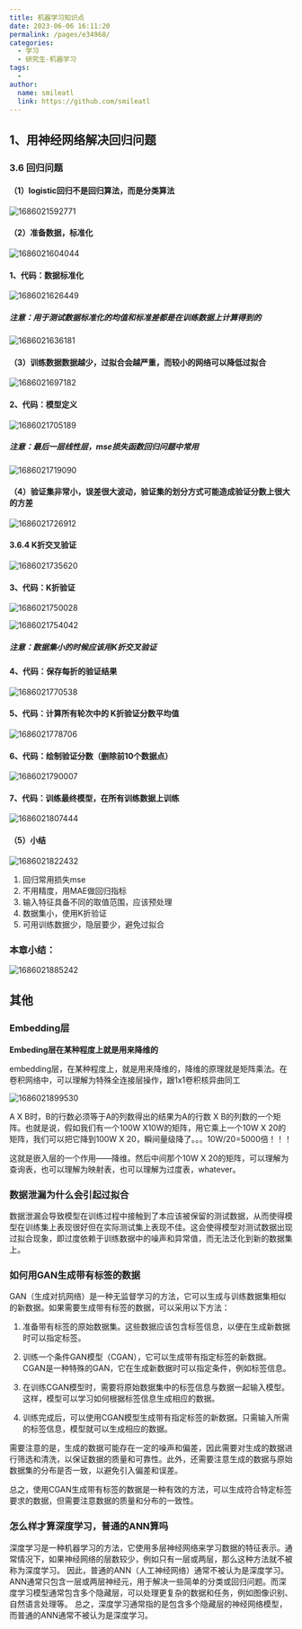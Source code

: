 ```yaml
---
title: 机器学习知识点
date: 2023-06-06 16:11:20
permalink: /pages/e34968/
categories: 
  - 学习
  - 研究生-机器学习
tags: 
  - 
author: 
  name: smileatl
  link: https://github.com/smileatl
---
```

## 1、用神经网络解决回归问题

### 3.6 回归问题

#### （1）logistic回归不是回归算法，而是分类算法

![1686021592771](/assets/1686021592771.png)

#### （2）准备数据，标准化

![1686021604044](/assets/1686021604044.png)

#### 1、代码：数据标准化

![1686021626449](/assets/1686021626449.png)

##### 注意：用于测试数据标准化的均值和标准差都是在训练数据上计算得到的

![1686021636181](/assets/1686021636181.png)

#### （3）训练数据数据越少，过拟合会越严重，而较小的网络可以降低过拟合

![1686021697182](/assets/1686021697182.png)

#### 2、代码：模型定义

![1686021705189](/assets/1686021705189.png)

##### 注意：最后一层线性层，mse损失函数回归问题中常用

![1686021719090](/assets/1686021719090.png)

#### （4）验证集非常小，误差很大波动，验证集的划分方式可能造成验证分数上很大的方差

![1686021726912](/assets/1686021726912.png)

#### 3.6.4 K折交叉验证

![1686021735620](/assets/1686021735620.png)

#### 3、代码：K折验证

![1686021750028](/assets/1686021750028.png)

![1686021754042](/assets/1686021754042.png)

##### 注意：数据集小的时候应该用K折交叉验证

#### 4、代码：保存每折的验证结果

![1686021770538](/assets/1686021770538.png)

#### 5、代码：计算所有轮次中的 K折验证分数平均值

![1686021778706](/assets/1686021778706.png)

#### 6、代码：绘制验证分数（删除前10个数据点）

![1686021790007](/assets/1686021790007.png)

#### 7、代码：训练最终模型，在所有训练数据上训练

![1686021807444](/assets/1686021807444.png)

#### （5）小结

![1686021822432](/assets/1686021822432.png)

1. 回归常用损失mse
2. 不用精度，用MAE做回归指标
3. 输入特征具备不同的取值范围，应该预处理
4. 数据集小，使用K折验证
5. 可用训练数据少，隐层要少，避免过拟合

### 本章小结：

![1686021885242](/assets/1686021885242.png)



## 其他

### Embedding层

**Embeding层在某种程度上就是用来降维的**

embedding层，在某种程度上，就是用来降维的，降维的原理就是矩阵乘法。在卷积网络中，可以理解为特殊全连接层操作，跟1x1卷积核异曲同工

![1686021899530](/assets/1686021899530.png)

A X B时，B的行数必须等于A的列数得出的结果为A的行数 X B的列数的一个矩阵。也就是说，假如我们有一个100W X10W的矩阵，用它乘上一个10W X 20的矩阵，我们可以把它降到100W X 20，瞬间量级降了。。。10W/20=5000倍！！！

这就是嵌入层的一个作用——降维。然后中间那个10W X 20的矩阵，可以理解为查询表，也可以理解为映射表，也可以理解为过度表，whatever。



### 数据泄漏为什么会引起过拟合

数据泄漏会导致模型在训练过程中接触到了本应该被保留的测试数据，从而使得模型在训练集上表现很好但在实际测试集上表现不佳。这会使得模型对测试数据出现过拟合现象，即过度依赖于训练数据中的噪声和异常值，而无法泛化到新的数据集上。



### 如何用GAN生成带有标签的数据

GAN（生成对抗网络）是一种无监督学习的方法，它可以生成与训练数据集相似的新数据。如果需要生成带有标签的数据，可以采用以下方法：

1. 准备带有标签的原始数据集。这些数据应该包含标签信息，以便在生成新数据时可以指定标签。

2. 训练一个条件GAN模型（CGAN），它可以生成带有指定标签的新数据。CGAN是一种特殊的GAN，它在生成新数据时可以指定条件，例如标签信息。

3. 在训练CGAN模型时，需要将原始数据集中的标签信息与数据一起输入模型。这样，模型可以学习如何根据标签信息生成相应的数据。

4. 训练完成后，可以使用CGAN模型生成带有指定标签的新数据。只需输入所需的标签信息，模型就可以生成相应的数据。

需要注意的是，生成的数据可能存在一定的噪声和偏差，因此需要对生成的数据进行筛选和清洗，以保证数据的质量和可靠性。此外，还需要注意生成的数据与原始数据集的分布是否一致，以避免引入偏差和误差。

总之，使用CGAN生成带有标签的数据是一种有效的方法，可以生成符合特定标签要求的数据，但需要注意数据的质量和分布的一致性。



### 怎么样才算深度学习，普通的ANN算吗

深度学习是一种机器学习的方法，它使用多层神经网络来学习数据的特征表示。通常情况下，如果神经网络的层数较少，例如只有一层或两层，那么这种方法就不被称为深度学习。
因此，普通的ANN（人工神经网络）通常不被认为是深度学习。ANN通常只包含一层或两层神经元，用于解决一些简单的分类或回归问题。而深度学习模型通常包含多个隐藏层，可以处理更复杂的数据和任务，例如图像识别、自然语言处理等。
总之，深度学习通常指的是包含多个隐藏层的神经网络模型，而普通的ANN通常不被认为是深度学习。



